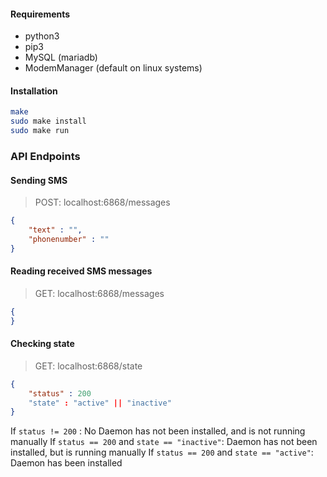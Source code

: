#### Requirements
* python3
* pip3
* MySQL (mariadb)
* ModemManager (default on linux systems)

#### Installation
```bash
make
sudo make install
sudo make run
```

### API Endpoints
#### Sending SMS
> POST: localhost:6868/messages
```JSON
{
	"text" : "",
	"phonenumber" : ""
}
```

#### Reading received SMS messages
> GET: localhost:6868/messages
```JSON
{
}
```

#### Checking state
> GET: localhost:6868/state
```JSON
{
	"status" : 200
	"state" : "active" || "inactive"  
}
```
If `status != 200` : No Daemon has not been installed, and is not running manually
If `status == 200` and `state == "inactive"`: Daemon has not been installed, but is running manually
If `status == 200` and `state == "active"`: Daemon has been installed
